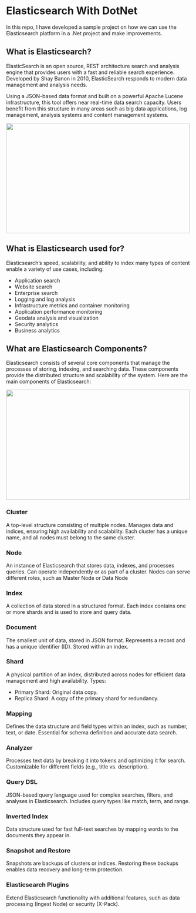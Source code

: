 # Elasticsearch With DotNet
In this repo, I have developed a sample project on how we can use the Elasticsearch platform in a .Net project and make improvements.

## What is Elasticsearch?
 ElasticSearch is an open source, REST architecture search and analysis engine that provides users with a fast and reliable search experience. Developed by Shay Banon in 2010, ElasticSearch responds to modern data management and analysis needs.

Using a JSON-based data format and built on a powerful Apache Lucene infrastructure, this tool offers near real-time data search capacity. Users benefit from this structure in many areas such as big data applications, log management, analysis systems and content management systems.

<img src="https://github.com/user-attachments/assets/647c4ffb-15a5-47e4-9bdd-d527b4f154ca" width="500" height="300">


## What is Elasticsearch used for?
Elasticsearch’s speed, scalability, and ability to index many types of content enable a variety of use cases, including:

- Application search
- Website search
- Enterprise search
- Logging and log analysis
- Infrastructure metrics and container monitoring
- Application performance monitoring
- Geodata analysis and visualization
- Security analytics
- Business analytics

## What are Elasticsearch Components?
Elasticsearch consists of several core components that manage the processes of storing, indexing, and searching data. These components provide the distributed structure and scalability of the system. Here are the main components of Elasticsearch:

<img src="https://github.com/user-attachments/assets/20119091-6ec1-44d3-83cc-f105ea28e1af" width="500" height="300">

 ### Cluster
 A top-level structure consisting of multiple nodes. Manages data and indices, ensuring high availability and scalability. Each cluster has a unique name, and all nodes must belong to the same cluster.

### Node
  An instance of Elasticsearch that stores data, indexes, and processes queries. Can operate independently or as part of a cluster. Nodes can serve different roles, such as Master Node or Data Node

###  Index
 A collection of data stored in a structured format. Each index contains one or more shards and is used to store and query data.

### Document
The smallest unit of data, stored in JSON format. Represents a record and has a unique identifier (ID). Stored within an index.

### Shard
 A physical partition of an index, distributed across nodes for efficient data management and high availability. Types:
- Primary Shard: Original data copy.
- Replica Shard: A copy of the primary shard for redundancy.

### Mapping
  Defines the data structure and field types within an index, such as number, text, or date. Essential for schema definition and accurate data search.

 ### Analyzer
 Processes text data by breaking it into tokens and optimizing it for search. Customizable for different fields (e.g., title vs. description).
 
### Query DSL
 JSON-based query language used for complex searches, filters, and analyses in Elasticsearch. Includes query types like match, term, and range.

### Inverted Index
Data structure used for fast full-text searches by mapping words to the documents they appear in.

### Snapshot and Restore
 Snapshots are backups of clusters or indices. Restoring these backups enables data recovery and long-term protection.

### Elasticsearch Plugins
  Extend Elasticsearch functionality with additional features, such as data processing (Ingest Node) or security (X-Pack).
 

